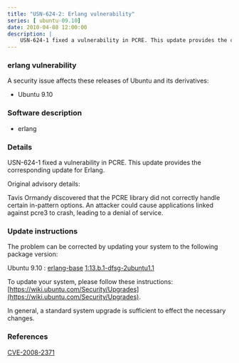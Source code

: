 ```yaml
---
title: "USN-624-2: Erlang vulnerability"
series: [ ubuntu-09.10]
date: 2010-04-08 12:00:00
description: |
    USN-624-1 fixed a vulnerability in PCRE. This update provides the corresponding update for Erlang.
--- 
```

 
### erlang vulnerability

A security issue affects these releases of Ubuntu and its derivatives:

* Ubuntu 9.10

### Software description

* erlang 

### Details

USN-624-1 fixed a vulnerability in PCRE. This update provides the corresponding update for Erlang.

Original advisory details:

 Tavis Ormandy discovered that the PCRE library did not correctly handle certain in-pattern options. An attacker could cause applications linked against pcre3 to crash, leading to a denial of service. 

### Update instructions

The problem can be corrected by updating your system to the following package version:

Ubuntu 9.10
 : [erlang-base](https://launchpad.net/ubuntu/+source/erlang) <span> [1:13.b.1-dfsg-2ubuntu1.1](https://launchpad.net/ubuntu/+source/erlang/1:13.b.1-dfsg-2ubuntu1.1) </span> 

To update your system, please follow these instructions: [https://wiki.ubuntu.com/Security/Upgrades](https://wiki.ubuntu.com/Security/Upgrades).

In general, a standard system upgrade is sufficient to effect the necessary changes. 

### References

 [CVE-2008-2371](http://people.ubuntu.com/~ubuntu-security/cve/CVE-2008-2371)
 
